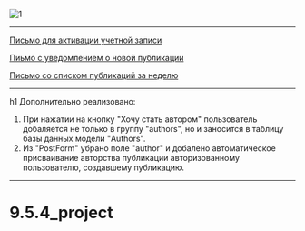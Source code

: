 ![1](https://user-images.githubusercontent.com/108303572/210212000-8a6d8d52-2112-4b4f-a36c-77c23af5b7e5.jpg)
***
[Письмо для активации учетной записи](https://disk.yandex.ru/i/G01btBUpWoMl0Q)

[Пиьмо с уведомлением о новой публикации](https://disk.yandex.ru/i/LVc2wuXR74WcBA)

[Письмо со списком публикаций за неделю](https://disk.yandex.ru/i/wdL4DPBx372NUg)
***
h1 Дополнительно реализовано:
1. При нажатии на кнопку "Хочу стать автором" пользователь добаляется не только в группу "authors", но и заносится в таблицу базы данных модели "Authors".
2. Из "PostForm" убрано поле "author" и добалено автоматическое присваивание авторства публикации авторизованному пользователю, создавшему публикацию. 
***
# 9.5.4_project

